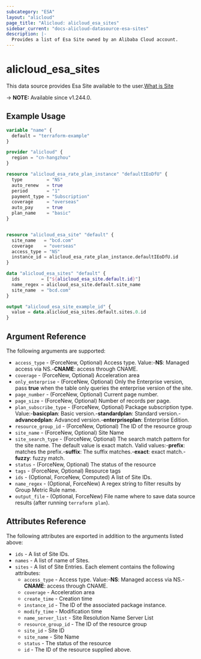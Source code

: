 ```yaml
---
subcategory: "ESA"
layout: "alicloud"
page_title: "Alicloud: alicloud_esa_sites"
sidebar_current: "docs-alicloud-datasource-esa-sites"
description: |-
  Provides a list of Esa Site owned by an Alibaba Cloud account.
---
```


# alicloud_esa_sites

This data source provides Esa Site available to the user.[What is Site](https://next.api.alibabacloud.com/document/ESA/2024-09-10/CreateSite)

-> **NOTE:** Available since v1.244.0.

## Example Usage

```terraform
variable "name" {
  default = "terraform-example"
}

provider "alicloud" {
  region = "cn-hangzhou"
}

resource "alicloud_esa_rate_plan_instance" "defaultIEoDfU" {
  type         = "NS"
  auto_renew   = true
  period       = "1"
  payment_type = "Subscription"
  coverage     = "overseas"
  auto_pay     = true
  plan_name    = "basic"
}


resource "alicloud_esa_site" "default" {
  site_name   = "bcd.com"
  coverage    = "overseas"
  access_type = "NS"
  instance_id = alicloud_esa_rate_plan_instance.defaultIEoDfU.id
}

data "alicloud_esa_sites" "default" {
  ids        = ["${alicloud_esa_site.default.id}"]
  name_regex = alicloud_esa_site.default.site_name
  site_name  = "bcd.com"
}

output "alicloud_esa_site_example_id" {
  value = data.alicloud_esa_sites.default.sites.0.id
}
```

## Argument Reference

The following arguments are supported:
* `access_type` - (ForceNew, Optional) Access type. Value:-**NS**: Managed access via NS.-**CNAME**: access through CNAME.
* `coverage` - (ForceNew, Optional) Acceleration area
* `only_enterprise` - (ForceNew, Optional) Only the Enterprise version, pass **true** when the table only queries the enterprise version of the site.
* `page_number` - (ForceNew, Optional) Current page number.
* `page_size` - (ForceNew, Optional) Number of records per page.
* `plan_subscribe_type` - (ForceNew, Optional) Package subscription type. Value:-**basicplan**: Basic version.-**standardplan**: Standard version.-**advancedplan**: Advanced version.-**enterpriseplan**: Enterprise Edition.
* `resource_group_id` - (ForceNew, Optional) The ID of the resource group
* `site_name` - (ForceNew, Optional) Site Name
* `site_search_type` - (ForceNew, Optional) The search match pattern for the site name. The default value is exact match. Valid values:-**prefix**: matches the prefix.-**suffix**: The suffix matches.-**exact**: exact match.-**fuzzy**: fuzzy match.
* `status` - (ForceNew, Optional) The status of the resource
* `tags` - (ForceNew, Optional) Resource tags
* `ids` - (Optional, ForceNew, Computed) A list of Site IDs.
* `name_regex` - (Optional, ForceNew) A regex string to filter results by Group Metric Rule name.
* `output_file` - (Optional, ForceNew) File name where to save data source results (after running `terraform plan`).


## Attributes Reference

The following attributes are exported in addition to the arguments listed above:
* `ids` - A list of Site IDs.
* `names` - A list of name of Sites.
* `sites` - A list of Site Entries. Each element contains the following attributes:
  * `access_type` - Access type. Value:-**NS**: Managed access via NS.-**CNAME**: access through CNAME.
  * `coverage` - Acceleration area
  * `create_time` - Creation time
  * `instance_id` - The ID of the associated package instance.
  * `modify_time` - Modification time
  * `name_server_list` - Site Resolution Name Server List
  * `resource_group_id` - The ID of the resource group
  * `site_id` - Site ID
  * `site_name` - Site Name
  * `status` - The status of the resource
  * `id` - The ID of the resource supplied above.
